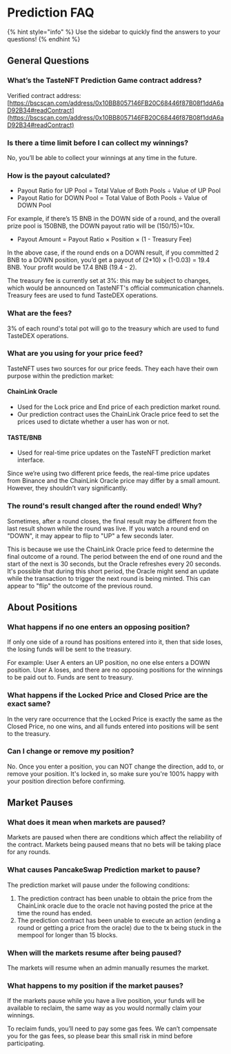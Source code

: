 # Prediction FAQ

{% hint style="info" %}
Use the sidebar to quickly find the answers to your questions!
{% endhint %}

## General Questions

### What’s the TasteNFT Prediction Game contract address?

Verified contract address: [https://bscscan.com/address/0x10BB8057146FB20C68446f87B08f1ddA6aD92B34#readContract](https://bscscan.com/address/0x10BB8057146FB20C68446f87B08f1ddA6aD92B34#readContract)

### Is there a time limit before I can collect my winnings?

No, you’ll be able to collect your winnings at any time in the future.

### How is the payout calculated?

* Payout Ratio for UP Pool = Total Value of Both Pools ÷ Value of UP Pool
* Payout Ratio for DOWN Pool = Total Value of Both Pools ÷ Value of DOWN Pool

For example, if there’s 15 BNB in the DOWN side of a round, and the overall prize pool is 150BNB, the DOWN payout ratio will be (150/15)=10x.

* Payout Amount = Payout Ratio × Position × (1 - Treasury Fee)

In the above case, if the round ends on a DOWN result, if you committed 2 BNB to a DOWN position, you’d get a payout of (2\*10) × (1-0.03) = 19.4 BNB. Your profit would be 17.4 BNB (19.4 - 2).

The treasury fee is currently set at 3%: this may be subject to changes, which would be announced on TasteNFT's official communication channels. Treasury fees are used to fund TasteDEX operations.

### **What are the fees?**

3% of each round's total pot will go to the treasury which are used to fund TasteDEX operations.

### What are you using for your price feed?

TasteNFT uses two sources for our price feeds. They each have their own purpose within the prediction market:

#### ChainLink Oracle

* Used for the Lock price and End price of each prediction market round.
* Our prediction contract uses the ChainLink Oracle price feed to set the prices used to dictate whether a user has won or not.

#### TASTE/BNB

* Used for real-time price updates on the TasteNFT prediction market interface.

Since we’re using two different price feeds, the real-time price updates from Binance and the ChainLink Oracle price may differ by a small amount. However, they shouldn’t vary significantly.

### The round's result changed after the round ended! Why?

Sometimes, after a round closes, the final result may be different from the last result shown while the round was live. If you watch a round end on "DOWN", it may appear to flip to "UP" a few seconds later.

This is because we use the ChainLink Oracle price feed to determine the final outcome of a round. The period between the end of one round and the start of the next is 30 seconds, but the Oracle refreshes every 20 seconds. It's possible that during this short period, the Oracle might send an update while the transaction to trigger the next round is being minted. This can appear to "flip" the outcome of the previous round.

## About Positions

### **What happens if no one enters an opposing position?**

If only one side of a round has positions entered into it, then that side loses, the losing funds will be sent to the treasury.

For example: User A enters an UP position, no one else enters a DOWN position. User A loses, and there are no opposing positions for the winnings to be paid out to. Funds are sent to treasury.

### **What happens if the Locked Price and Closed Price are the exact same?**

In the very rare occurrence that the Locked Price is exactly the same as the Closed Price, no one wins, and all funds entered into positions will be sent to the treasury.

### **Can I change or remove my position?**

No. Once you enter a position, you can NOT change the direction, add to, or remove your position. It's locked in, so make sure you're 100% happy with your position direction before confirming.

## Market Pauses

### What does it mean when markets are paused?

Markets are paused when there are conditions which affect the reliability of the contract. Markets being paused means that no bets will be taking place for any rounds.

### What causes PancakeSwap Prediction market to pause?

The prediction market will pause under the following conditions:

1. The prediction contract has been unable to obtain the price from the ChainLink oracle due to the oracle not having posted the price at the time the round has ended.
2. The prediction contract has been unable to execute an action (ending a round or getting a price from the oracle) due to the tx being stuck in the mempool for longer than 15 blocks.

### When will the markets resume after being paused?

The markets will resume when an admin manually resumes the market.

### What happens to my position if the market pauses?

If the markets pause while you have a live position, your funds will be available to reclaim, the same way as you would normally claim your winnings.

To reclaim funds, you’ll need to pay some gas fees. We can’t compensate you for the gas fees, so please bear this small risk in mind before participating.
